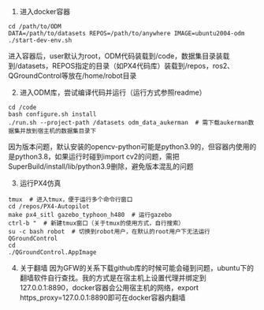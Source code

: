1. 进入docker容器
```
cd /path/to/ODM
DATA=/path/to/datasets REPOS=/path/to/anywhere IMAGE=ubuntu2004-odm ./start-dev-env.sh
```
进入容器后，user默认为root，ODM代码装载到/code，数据集目录装载到/datasets，REPOS指定的目录（如PX4代码库）装载到/repos，ros2、QGroundControl等放在/home/robot目录

2. 进入ODM库，尝试编译代码并运行（运行方式参照readme）
```
cd /code
bash configure.sh install
./run.sh --project-path /datasets odm_data_aukerman  # 需下载aukerman数据集并放到宿主机的数据集目录下
```
因为版本问题，默认安装的opencv-python可能是python3.9的，但容器内使用的是python3.8，如果运行时碰到import cv2的问题，需把SuperBuild/install/lib/python3.9删除，避免版本混乱的问题

3. 运行PX4仿真
```
tmux  # 进入tmux，便于运行多个命令行窗口
cd /repos/PX4-Autopilot
make px4_sitl gazebo_typhoon_h480  # 运行gazebo
ctrl-b "  # 新建tmux窗口（关于tmux的使用方式，自行搜索）
su -c bash robot  # 切换到robot用户，在默认的root用户下无法运行QGroundControl
cd
./QGroundControl.AppImage
```

4. 关于翻墙
因为GFW的关系下载github库的时候可能会碰到问题，ubuntu下的翻墙软件自行查找。我的方式是在宿主机上设置代理并绑定到127.0.0.1:8890，docker容器会公用宿主机的网络，export https_proxy=127.0.0.1:8890即可在docker容器内翻墙
